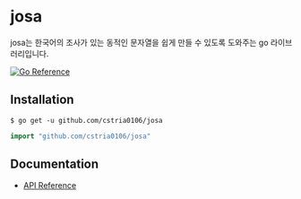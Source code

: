 # josa

josa는 한국어의 조사가 있는 동적인 문자열을 쉽게 만들 수 있도록 도와주는 go 라이브러리입니다.

[![Go Reference](https://pkg.go.dev/badge/github.com/cstria0106.svg)](https://pkg.go.dev/github.com/cstria0106)

## Installation

```shell
$ go get -u github.com/cstria0106/josa
```

```go
import "github.com/cstria0106/josa"
```

## Documentation

* [API Reference](https://pkg.go.dev/github.com/cstria0106/josa)
